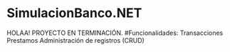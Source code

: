 # SimulacionBanco.NET
HOLAA! PROYECTO EN TERMINACIÓN.
#Funcionalidades:
Transacciones
Prestamos
Administración de registros (CRUD)
